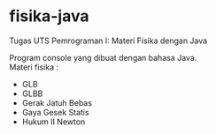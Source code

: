 # fisika-java
Tugas UTS Pemrograman I: Materi Fisika dengan Java

Program console yang dibuat dengan bahasa Java.
<br/>Materi fisika :
<ul start="1">
<li>GLB</li>
<li>GLBB</li>
<li>Gerak Jatuh Bebas</li>
<li>Gaya Gesek Statis</li>
<li>Hukum II Newton</li>
</ul>
